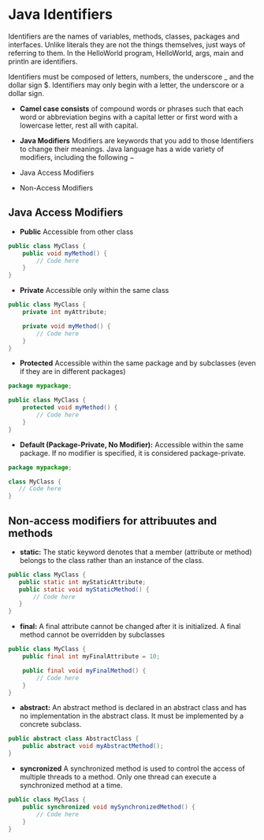 # Java Identifiers

Identifiers are the names of variables, methods, classes, packages and interfaces. Unlike literals they are not the things themselves, just ways of referring to them. In the HelloWorld program, HelloWorld,  args, main and println are identifiers.

Identifiers must be composed of letters, numbers, the underscore _ and the dollar sign $. Identifiers may only begin with a letter, the underscore or a dollar sign.

+ **Camel case consists** of compound words or phrases such that each word or abbreviation begins with a capital letter or first word with a lowercase letter, rest all with capital.

+ **Java Modifiers**
Modifiers are keywords that you add to those Identifiers to change their meanings. Java language has a wide variety of modifiers, including the following −

+ Java Access Modifiers
+ Non-Access Modifiers

## Java Access Modifiers
+ **Public** Accessible from other class
```java
public class MyClass {
    public void myMethod() {
        // Code here
    }
}
```

+ **Private** Accessible only within the same class

```java
public class MyClass {
    private int myAttribute;

    private void myMethod() {
        // Code here
    }
}

```

+ **Protected** Accessible within the same package and by subclasses (even if they are in different packages)

```java
package mypackage;

public class MyClass {
    protected void myMethod() {
        // Code here
    }
}

```

+ **Default (Package-Private, No Modifier):**
 Accessible within the same package. If no modifier is specified, it is considered package-private.
 ```java
 package mypackage;

class MyClass {
    // Code here
}
 ```

 ## Non-access modifiers for attribuutes and methods

 + **static:** The static keyword denotes that a member (attribute or method) belongs to the class rather than an instance of the class.

 ```java
 public class MyClass {
    public static int myStaticAttribute;
    public static void myStaticMethod() {
        // Code here
    }
}
```
+ **final:** A final attribute cannot be changed after it is initialized. A final method cannot be overridden by subclasses

```java
public class MyClass {
    public final int myFinalAttribute = 10;

    public final void myFinalMethod() {
        // Code here
    }
}
```
+ **abstract:** An abstract method is declared in an abstract class and has no implementation in the abstract class. It must be implemented by a concrete subclass.

```java
public abstract class AbstractClass {
    public abstract void myAbstractMethod();
}
```
+ **syncronized** A synchronized method is used to control the access of multiple threads to a method. Only one thread can execute a synchronized method at a time.
```java
public class MyClass {
    public synchronized void mySynchronizedMethod() {
        // Code here
    }
}
```


